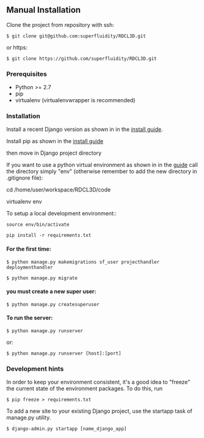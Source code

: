 ## Manual Installation


Clone the project from repository with ssh:
    
    $ git clone git@github.com:superfluidity/RDCL3D.git
    
or https:

    $ git clone https://github.com/superfluidity/RDCL3D.git

### Prerequisites

- Python >= 2.7
- pip
- virtualenv (virtualenvwrapper is recommended)

### Installation

Install a recent Django version as shown in in the [install guide](https://docs.djangoproject.com/en/1.9/intro/install/).

Install pip as shown in the [install guide](https://pip.readthedocs.org/en/stable/installing/)

then move in Django project directory

If you want to use a python virtual environment as shown in in the [guide](http://docs.python-guide.org/en/latest/dev/virtualenvs/)
call the directory simply "env" (otherwise remember to add the new directory in .gitignore file):

   cd /home/user/workspace/RDCL3D/code
   
   virtualenv env

To setup a local development environment::

    source env/bin/activate

    pip install -r requirements.txt

#### For the first time:

    $ python manage.py makemigrations sf_user projecthandler deploymenthandler

    $ python manage.py migrate

#### you must create a new super user:

    $ python manage.py createsuperuser


#### To run the server:

    $ python manage.py runserver
or:
    
    $ python manage.py runserver [host]:[port] 



### Development hints

In order to keep your environment consistent, it's a good idea to "freeze" the current state of the environment packages. 
To do this, run

    $ pip freeze > requirements.txt

To add a new site to your existing Django project, use the startapp task of manage.py utility.

    $ django-admin.py startapp [name_django_app]

